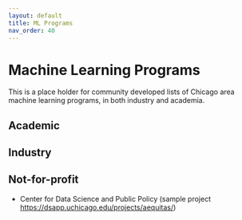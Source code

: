 ```yaml
---
layout: default
title: ML Programs
nav_order: 40
---
```


# Machine Learning Programs

This is a place holder for community developed lists of Chicago area
machine learning programs, in both industry and academia.

## Academic

## Industry

## Not-for-profit

- Center for Data Science and Public Policy (sample project
  https://dsapp.uchicago.edu/projects/aequitas/)
